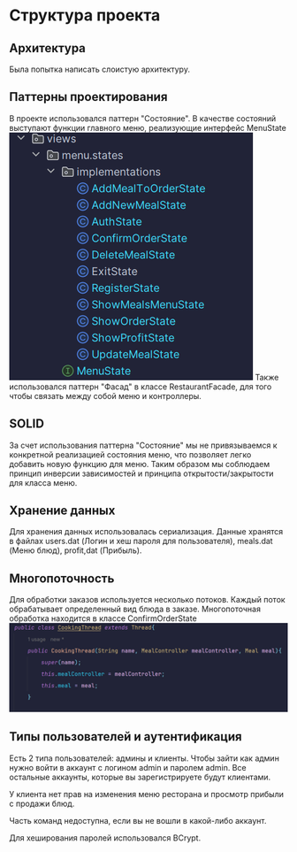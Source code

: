 # Структура проекта
## Архитектура
Была попытка написать слоистую архитектуру.
## Паттерны проектирования
В проекте использовался паттерн "Состояние". 
В качестве состояний выступают функции главного меню, реализующие интерфейс MenuState
!["Скрин с классами состояний для меню"](./img/menuStates.png)
Также использовался паттерн "Фасад" в классе RestaurantFacade, 
для того чтобы связать между собой меню и контроллеры.
## SOLID
За счет использования паттерна "Состояние" мы не привязываемся 
к конкретной реализацией состояния меню, что позволяет легко 
добавить новую функцию для меню. Таким образом мы соблюдаем принцип 
инверсии зависимостей и принципа открытости/закрытости для класса меню.
## Хранение данных
Для хранения данных использовалась сериализация. Данные хранятся в файлах
users.dat (Логин и хеш пароля для пользователя), meals.dat (Меню блюд), 
profit,dat (Прибыль).
## Многопоточность
Для обработки заказов используется несколько потоков. Каждый поток обрабатывает
определенный вид блюда в заказе. Многопоточная обработка находится в классе ConfirmOrderState
!["Скрин с классами состояний для меню"](./img/threads.png)
## Типы пользователей и аутентификация
Есть 2 типа пользователей: админы и клиенты.
Чтобы зайти как админ нужно войти в аккаунт с логином 
admin и паролем admin. Все остальные аккаунты, которые 
вы зарегистрируете будут клиентами.

У клиента нет прав на изменения меню ресторана и
просмотр прибыли с продажи блюд.

Часть команд недоступна, если вы не вошли в какой-либо аккаунт.

Для хеширования паролей использовался BCrypt.






